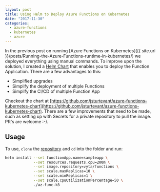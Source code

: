 ```yaml
---
layout: post
title: Using Helm to Deploy Azure Functions on Kubernetes
date: "2017-11-30"
categories:
  - azure-functions
  - kubernetes
  - azure
---
```


In the previous post on running [Azure Functions on Kubernetes]({{ site.url }}/posts/Running-the-Azure-Functions-runtime-in-kubernetes/) we deployed everything using manual commands.  To improve upon the solution, I created a [Helm Chart](https://docs.helm.sh/developing_charts/#charts) that enables you to deploy the Function Application.  There are a few advantages to this:

- Simplified upgrades
- Simplify the deployment of multiple Functions
- Simplify the CI/CD of multiple Function App

Checkout the chart at [https://github.com/jsturtevant/azure-functions-kubernetes-chart](https://github.com/jsturtevant/azure-functions-kubernetes-chart). There are a few improvements that need to be made, such as setting up with Secrets for a private repository to pull the image.  PR's are welcome :-).

## Usage
To use, `clone` the [repository](https://github.com/jsturtevant/azure-functions-kubernetes-chart) and `cd` into the folder and run:

```bash
helm install --set functionApp.name=sampleapp \
             --set resources.requests.cpu=200m \
             --set image.repository=vyta/functions \
             --set scale.maxReplicas=10 \
             --set scale.minReplicas=1 \
             --set scale.cpuUtilizationPercentage=50 \
             ./az-func-k8
```